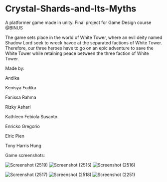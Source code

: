 # Crystal-Shards-and-Its-Myths

A platformer game made in unity. Final project for Game Design course @BINUS

The game sets place in the world of White Tower, where an evil deity named Shadow Lord seek to wreck havoc at the separated factions of White Tower. Therefore, our three heroes have to go on an epic adventure to save the White Tower while retaining peace between the three faction of White Tower.

Made by:

Andika 

Kenisya Fudika

Fanissa Rahma

Rizky Ashari

Kathleen Febiola Susanto

Enricko Gregorio

Elric Pien 

Tony Harris Hung

Game screenshots:

![Screenshot (2519)](https://user-images.githubusercontent.com/56445175/156365804-065c3c70-456c-43c2-8072-4b0f075c6a28.png)
![Screenshot (2515)](https://user-images.githubusercontent.com/56445175/156365816-f9f2c3a9-0020-4cfc-9c5e-038c7c70a875.png)
![Screenshot (2516)](https://user-images.githubusercontent.com/56445175/156365823-9b587c2f-0338-4964-969c-0c83069aa2aa.png)

![Screenshot (2517)](https://user-images.githubusercontent.com/56445175/156365835-d7bc83c8-44a1-46db-9101-e29c5b14e55f.png)
![Screenshot (2518)](https://user-images.githubusercontent.com/56445175/156365841-97fbe99d-8a6a-468d-9574-a807e9666571.png)
![Screenshot (2251)](https://user-images.githubusercontent.com/56445175/156365892-c0d935f6-2d99-4134-8562-a9ce6c1eaf67.png)
